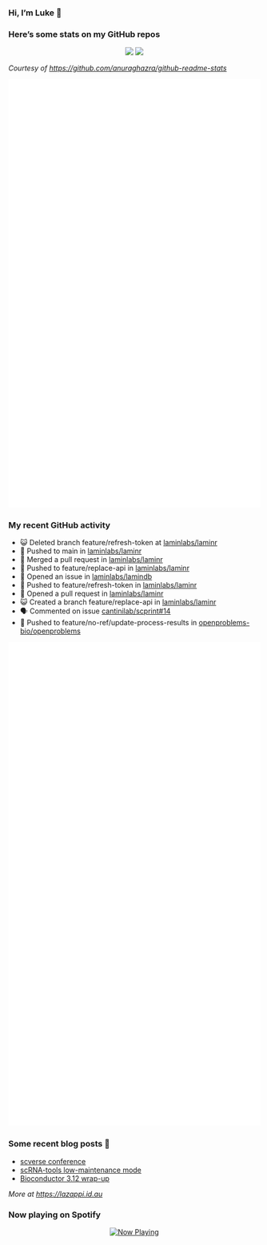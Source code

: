 
<!-- README.md is generated from README.Rmd. Please edit that file -->

### Hi, I’m Luke 👋

<!--
**lazappi/lazappi** is a ✨ _special_ ✨ repository because its `README.md` (this file) appears on your GitHub profile.
&#10;Here are some ideas to get you started:
&#10;- 🔭 I’m currently working on ...
- 🌱 I’m currently learning ...
- 👯 I’m looking to collaborate on ...
- 🤔 I’m looking for help with ...
- 💬 Ask me about ...
- 📫 How to reach me: ...
- 😄 Pronouns: ...
- ⚡ Fun fact: ...
-->

### Here’s some stats on my GitHub repos

<p align="center">
<img src="https://github-readme-stats.vercel.app/api?username=lazappi&count_private=true&show_icons=true&theme=buefy&hide_title=True">
<img src="https://github-readme-stats.vercel.app/api/top-langs/?username=lazappi&hide=html&theme=buefy&layout=compact">
</p>

*Courtesy of <https://github.com/anuraghazra/github-readme-stats>*

<p align="center" style="width:100%;">
<img src="https://github.com/lazappi/lazappi/raw/main/github-intro.svg">
</p>

### My recent GitHub activity

- 😺 Deleted branch feature/refresh-token at
  [laminlabs/laminr](https://github.com/laminlabs/laminr)
- 📨 Pushed to main in
  [laminlabs/laminr](https://github.com/laminlabs/laminr)
- 🎉 Merged a pull request in
  [laminlabs/laminr](https://github.com/laminlabs/laminr)
- 📨 Pushed to feature/replace-api in
  [laminlabs/laminr](https://github.com/laminlabs/laminr)
- 🤔 Opened an issue in
  [laminlabs/lamindb](https://github.com/laminlabs/lamindb)
- 📨 Pushed to feature/refresh-token in
  [laminlabs/laminr](https://github.com/laminlabs/laminr)
- 🤔 Opened a pull request in
  [laminlabs/laminr](https://github.com/laminlabs/laminr)
- 😺 Created a branch feature/replace-api in
  [laminlabs/laminr](https://github.com/laminlabs/laminr)
- 🗣 Commented on issue
  [cantinilab/scprint#14](https://github.com/cantinilab/scprint#14)
- 📨 Pushed to feature/no-ref/update-process-results in
  [openproblems-bio/openproblems](https://github.com/openproblems-bio/openproblems)

<p align="center" style="width:100%;">
<img src="https://github.com/lazappi/lazappi/raw/main/github-status.svg">
</p>

### Some recent blog posts 📝

- [scverse
  conference](https://lazappi.id.au/posts/2024-09-15-scverse-conference/)
- [scRNA-tools low-maintenance
  mode](https://lazappi.id.au/posts/2024-03-04-scRNAtools-low-maintenance/)
- [Bioconductor 3.12
  wrap-up](https://lazappi.id.au/posts/2020-10-30-bioconductor-3-12-wrap-up/)

*More at <https://lazappi.id.au>*

<!-- ### My latest tweet 👇 and retweet 👉 -->

### Now playing on Spotify

<p align="center">
<a href="https://now-playing-profile.lazappi.vercel.app/now-playing?open">
<img src="https://now-playing-profile.lazappi.vercel.app/now-playing" width="256" height="64" alt="Now Playing">
</a>
</p>
